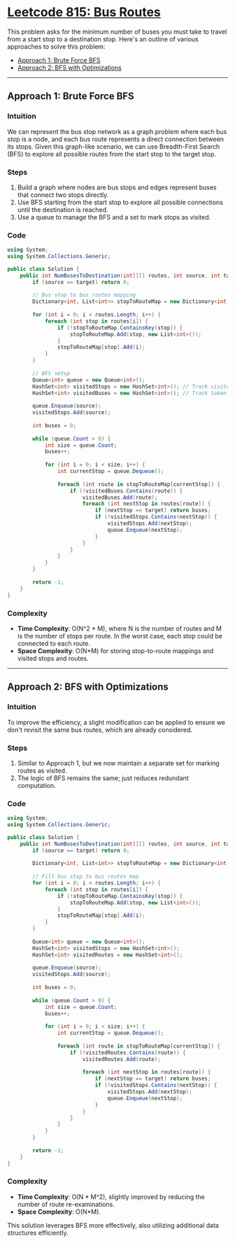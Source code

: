# [Leetcode 815: Bus Routes](https://leetcode.com/problems/bus-routes/)

This problem asks for the minimum number of buses you must take to travel from a start stop to a destination stop. Here's an outline of various approaches to solve this problem:

- [Approach 1: Brute Force BFS](#approach-1-brute-force-bfs)
- [Approach 2: BFS with Optimizations](#approach-2-bfs-with-optimizations)

---

## Approach 1: Brute Force BFS

### Intuition
We can represent the bus stop network as a graph problem where each bus stop is a node, and each bus route represents a direct connection between its stops. Given this graph-like scenario, we can use Breadth-First Search (BFS) to explore all possible routes from the start stop to the target stop.

### Steps
1. Build a graph where nodes are bus stops and edges represent buses that connect two stops directly.
2. Use BFS starting from the start stop to explore all possible connections until the destination is reached.
3. Use a queue to manage the BFS and a set to mark stops as visited.

### Code

```csharp
using System;
using System.Collections.Generic;

public class Solution {
    public int NumBusesToDestination(int[][] routes, int source, int target) {
        if (source == target) return 0;
        
        // Bus stop to bus routes mapping
        Dictionary<int, List<int>> stopToRouteMap = new Dictionary<int, List<int>>();
        
        for (int i = 0; i < routes.Length; i++) {
            foreach (int stop in routes[i]) {
                if (!stopToRouteMap.ContainsKey(stop)) {
                    stopToRouteMap.Add(stop, new List<int>());
                }
                stopToRouteMap[stop].Add(i);
            }
        }
        
        // BFS setup
        Queue<int> queue = new Queue<int>();
        HashSet<int> visitedStops = new HashSet<int>(); // Track visited stops
        HashSet<int> visitedBuses = new HashSet<int>(); // Track taken buses
        
        queue.Enqueue(source);
        visitedStops.Add(source);
        
        int buses = 0;
        
        while (queue.Count > 0) {
            int size = queue.Count;
            buses++;
            
            for (int i = 0; i < size; i++) {
                int currentStop = queue.Dequeue();
                
                foreach (int route in stopToRouteMap[currentStop]) {
                    if (!visitedBuses.Contains(route)) {
                        visitedBuses.Add(route);
                        foreach (int nextStop in routes[route]) {
                            if (nextStop == target) return buses;
                            if (!visitedStops.Contains(nextStop)) {
                                visitedStops.Add(nextStop);
                                queue.Enqueue(nextStop);
                            }
                        }
                    }
                }
            }
        }
        
        return -1;
    }
}
```

### Complexity
- **Time Complexity**: O(N^2 * M), where N is the number of routes and M is the number of stops per route. In the worst case, each stop could be connected to each route.
- **Space Complexity**: O(N*M) for storing stop-to-route mappings and visited stops and routes.

---

## Approach 2: BFS with Optimizations

### Intuition
To improve the efficiency, a slight modification can be applied to ensure we don't revisit the same bus routes, which are already considered.

### Steps
1. Similar to Approach 1, but we now maintain a separate set for marking routes as visited.
2. The logic of BFS remains the same; just reduces redundant computation.

### Code

```csharp
using System;
using System.Collections.Generic;

public class Solution {
    public int NumBusesToDestination(int[][] routes, int source, int target) {
        if (source == target) return 0;
        
        Dictionary<int, List<int>> stopToRouteMap = new Dictionary<int, List<int>>();
        
        // Fill bus stop to bus routes map
        for (int i = 0; i < routes.Length; i++) {
            foreach (int stop in routes[i]) {
                if (!stopToRouteMap.ContainsKey(stop)) {
                    stopToRouteMap.Add(stop, new List<int>());
                }
                stopToRouteMap[stop].Add(i);
            }
        }
        
        Queue<int> queue = new Queue<int>();
        HashSet<int> visitedStops = new HashSet<int>();
        HashSet<int> visitedRoutes = new HashSet<int>();
        
        queue.Enqueue(source);
        visitedStops.Add(source);
        
        int buses = 0;
        
        while (queue.Count > 0) {
            int size = queue.Count;
            buses++;
            
            for (int i = 0; i < size; i++) {
                int currentStop = queue.Dequeue();
                
                foreach (int route in stopToRouteMap[currentStop]) {
                    if (!visitedRoutes.Contains(route)) {
                        visitedRoutes.Add(route);
                        
                        foreach (int nextStop in routes[route]) {
                            if (nextStop == target) return buses;
                            if (!visitedStops.Contains(nextStop)) {
                                visitedStops.Add(nextStop);
                                queue.Enqueue(nextStop);
                            }
                        }
                    }
                }
            }
        }
        
        return -1;
    }
}
```

### Complexity
- **Time Complexity**: O(N * M^2), slightly improved by reducing the number of route re-examinations.
- **Space Complexity**: O(N*M).

This solution leverages BFS more effectively, also utilizing additional data structures efficiently.

